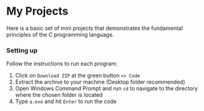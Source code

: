 # My Projects

Here is a basic set of mini projects that demonstrates the fundamental principles of the C programming language.

### Setting up
Follow the instructions to run each program:

1.   Click on `Download ZIP` at the green button `<> Code`
2.   Extract the archive to your machine (Desktop folder recommended)
3.   Open Windows Command Prompt and run `cd` to navigate to the directory where the chosen folder is located
4.   Type `a.exe` and hit `Enter` to run the code    
